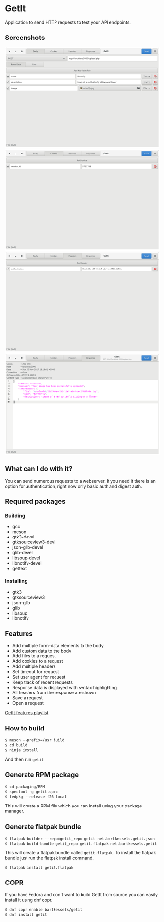 # GetIt

Application to send HTTP requests to test your API endpoints.

## Screenshots

![GetIt Body](data/screenshots/body.png)
![GetIt Cookies](data/screenshots/cookies.png)
![GetIt Headers](data/screenshots/headers.png)
![GetIt Response](data/screenshots/response.png)

## What can I do with it?

You can send numerous requests to a webserver. If you need it there is an
option for authentication, right now only basic auth and digest auth.

## Required packages

### Building
- gcc
- meson
- gtk3-devel
- gtksourceview3-devl
- json-glib-devel
- glib-devel
- libsoup-devel
- libnotify-devel
- gettext

### Installing
- gtk3
- gtksourceview3
- json-glib
- glib
- libsoup
- libnotify

## Features

- Add multiple form-data elements to the body
- Add custom data to the body
- Add files to a request
- Add cookies to a request
- Add multiple headers
- Set timeout for request
- Set user agent for request
- Keep track of recent requests
- Response data is displayed with syntax highlighting
- All headers from the response are shown
- Save a request
- Open a request

[GetIt features playlist](https://www.youtube.com/playlist?list=PLP-QZD6Cd0MWh7969cLZg31gO71s44Bk4)

## How to build

```
$ meson --prefix=/usr build
$ cd build
$ ninja install
```
And then run `getit`

## Generate RPM package

```
$ cd packaging/RPM
$ spectool -g getit.spec
$ fedpkg --release f26 local
```

This will create a RPM file which you can install using your package manager.

## Generate flatpak bundle

```
$ flatpak-builder --repo=getit_repo getit net.bartkessels.getit.json
$ flatpak build-bundle getit_repo getit.flatpak net.bartkessels.getit
```

This will create a flatpak bundle called `getit.flatpak`. To install the flatpak bundle
just run the flatpak install command.

```
$ flatpak install getit.flatpak
```

## COPR

If you have Fedora and don't want to build GetIt from source you can easily install it using dnf copr.

```
$ dnf copr enable bartkessels/getit
$ dnf install getit
```

